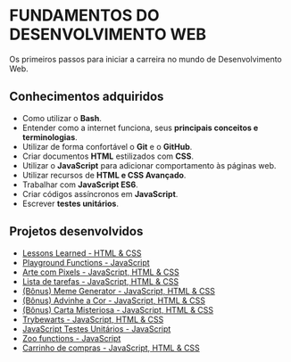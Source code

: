 # FUNDAMENTOS DO DESENVOLVIMENTO WEB

Os primeiros passos para iniciar a carreira no mundo de Desenvolvimento Web.

## Conhecimentos adquiridos

- Como utilizar o **Bash**.
- Entender como a internet funciona, seus **principais conceitos e terminologias**.
- Utilizar de forma confortável o **Git** e o **GitHub**.
- Criar documentos **HTML** estilizados com **CSS**.
- Utilizar o **JavaScript** para adicionar comportamento às páginas web.
- Utilizar recursos de **HTML e CSS Avançado**.
- Trabalhar com **JavaScript ES6**.
- Criar códigos assíncronos em **JavaScript**.
- Escrever **testes unitários**.

## Projetos desenvolvidos

* [Lessons Learned - HTML & CSS](https://github.com/giuseppeusn/trybe_exercicios/tree/main/fundamentos/projetos/html-e-css-lessons-learned)
* [Playground Functions - JavaScript](https://github.com/giuseppeusn/trybe_exercicios/tree/main/fundamentos/projetos/javascript-playground-functions)
* [Arte com Pixels - JavaScript, HTML & CSS](https://github.com/giuseppeusn/trybe_exercicios/tree/main/fundamentos/projetos/html-css-e-javascript-pixels-art)
* [Lista de tarefas - JavaScript, HTML & CSS](https://github.com/giuseppeusn/trybe_exercicios/tree/main/fundamentos/projetos/html-css-e-javascript-todo-list)
* [(Bônus) Meme Generator - JavaScript, HTML & CSS](https://github.com/giuseppeusn/trybe_exercicios/tree/main/fundamentos/projetos/html-css-e-javascript-meme-generator)
* [(Bônus) Advinhe a Cor - JavaScript, HTML & CSS](https://github.com/giuseppeusn/trybe_exercicios/tree/main/fundamentos/projetos/html-css-e-javascript-advinhe-a-cor)
* [(Bônus) Carta Misteriosa - JavaScript, HTML & CSS](https://github.com/giuseppeusn/trybe_exercicios/tree/main/fundamentos/projetos/html-css-e-javascript-carta-misteriosa)
* [Trybewarts - JavaScript, HTML & CSS](https://github.com/giuseppeusn/trybe_exercicios/tree/main/fundamentos/projetos/html-css-e-javascript-trybewarts)
* [JavaScript Testes Unitários - JavaScript](https://github.com/giuseppeusn/trybe_exercicios/tree/main/fundamentos/projetos/javascript-testes-unitarios)
* [Zoo functions - JavaScript](https://github.com/giuseppeusn/trybe_exercicios/tree/main/fundamentos/projetos/javascript-zoo-functions)
* [Carrinho de compras - JavaScript, HTML & CSS](https://github.com/giuseppeusn/trybe_exercicios/tree/main/fundamentos/projetos/html-css-e-javascript-carrinho-de-compras)
